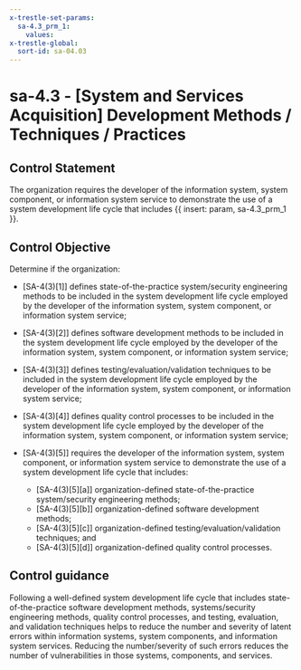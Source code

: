```yaml
---
x-trestle-set-params:
  sa-4.3_prm_1:
    values:
x-trestle-global:
  sort-id: sa-04.03
---
```


# sa-4.3 - \[System and Services Acquisition\] Development Methods / Techniques / Practices

## Control Statement

The organization requires the developer of the information system, system component, or information system service to demonstrate the use of a system development life cycle that includes {{ insert: param, sa-4.3_prm_1 }}.

## Control Objective

Determine if the organization:

- \[SA-4(3)[1]\] defines state-of-the-practice system/security engineering methods to be included in the system development life cycle employed by the developer of the information system, system component, or information system service;

- \[SA-4(3)[2]\] defines software development methods to be included in the system development life cycle employed by the developer of the information system, system component, or information system service;

- \[SA-4(3)[3]\] defines testing/evaluation/validation techniques to be included in the system development life cycle employed by the developer of the information system, system component, or information system service;

- \[SA-4(3)[4]\] defines quality control processes to be included in the system development life cycle employed by the developer of the information system, system component, or information system service;

- \[SA-4(3)[5]\] requires the developer of the information system, system component, or information system service to demonstrate the use of a system development life cycle that includes:

  - \[SA-4(3)[5][a]\] organization-defined state-of-the-practice system/security engineering methods;
  - \[SA-4(3)[5][b]\] organization-defined software development methods;
  - \[SA-4(3)[5][c]\] organization-defined testing/evaluation/validation techniques; and
  - \[SA-4(3)[5][d]\] organization-defined quality control processes.

## Control guidance

Following a well-defined system development life cycle that includes state-of-the-practice software development methods, systems/security engineering methods, quality control processes, and testing, evaluation, and validation techniques helps to reduce the number and severity of latent errors within information systems, system components, and information system services. Reducing the number/severity of such errors reduces the number of vulnerabilities in those systems, components, and services.
